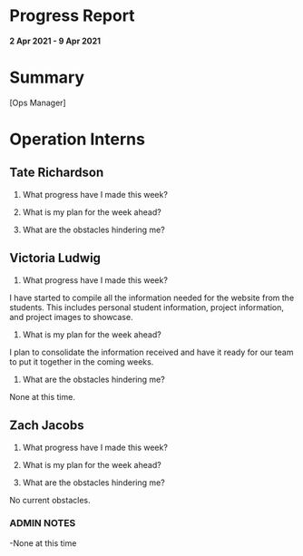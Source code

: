 # Progress Report

**2 Apr 2021 - 9 Apr 2021**

# Summary

[Ops Manager]

# Operation Interns

## Tate Richardson

1. What progress have I made this week?


1. What is my plan for the week ahead?


1. What are the obstacles hindering me?


## Victoria Ludwig

1. What progress have I made this week?

I have started to compile all the information needed for the website from the students. This includes personal student information, project information, and project images to showcase.


1. What is my plan for the week ahead?

I plan to consolidate the information received and have it ready for our team to put it together in the coming weeks.

1. What are the obstacles hindering me?

None at this time.



## Zach Jacobs

1. What progress have I made this week?


1. What is my plan for the week ahead?



1. What are the obstacles hindering me?

No current obstacles.

### ADMIN NOTES

-None at this time

